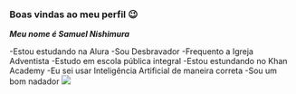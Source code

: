 ### Boas vindas ao meu perfil 😉

***Meu nome é Samuel Nishimura***

-Estou estudando na Alura
-Sou Desbravador
-Frequento a Igreja Adventista
-Estudo em escola pública integral
-Estou estundando no Khan Academy
-Eu sei usar Inteligência Artificial de maneira correta
-Sou um bom nadador
![](https://tenor.com/pt-BR/view/troll-face-classic-meme-troll-troll-face-meme-funny-gif-14728800547531862019)
